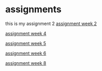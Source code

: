 # assignments
this is my assignment 2
[assignment week 2](https://github.com/YKiffen/assignments/blob/master/Assignment_week_2%25281%2529.ipynb)

[assignment week 4](https://github.com/YKiffen/assignments/blob/master/Assignment_week_4-Copy1-checkpoint.ipynb)

[assignment week 5](https://github.com/YKiffen/assignments/blob/master/Assignment_week_5-checkpoint.ipynb)

[assignment week 6](https://github.com/YKiffen/assignments/blob/master/assignment4(1)-checkpoint.ipynb)

[assignment week 8](https://github.com/YKiffen/assignments/blob/master/assignment5-checkpoint.ipynb) 
